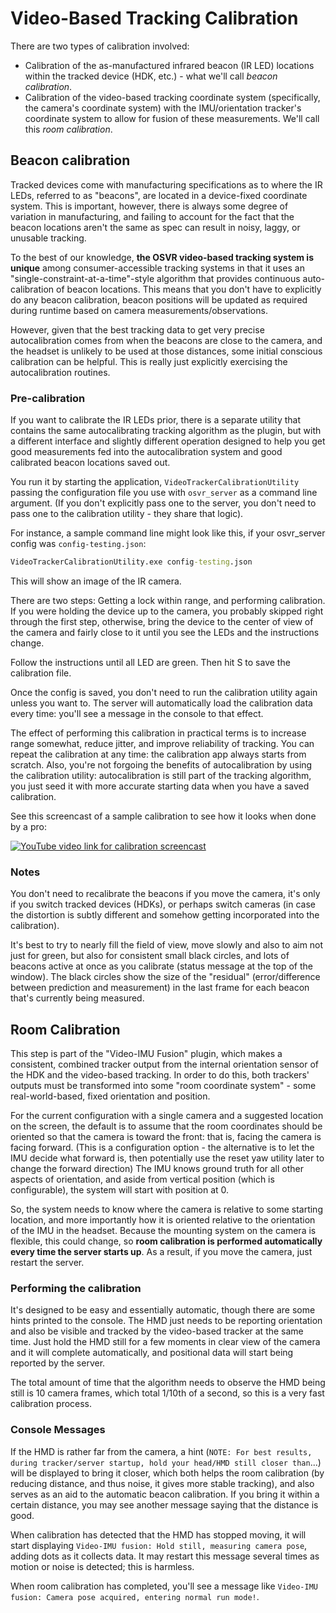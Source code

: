 # Video-Based Tracking Calibration

There are two types of calibration involved:

- Calibration of the as-manufactured infrared beacon (IR LED) locations within the tracked device (HDK, etc.) - what we'll call *beacon calibration*.
- Calibration of the video-based tracking coordinate system (specifically, the camera's coordinate system) with the IMU/orientation tracker's coordinate system to allow for fusion of these measurements. We'll call this *room calibration*.


## Beacon calibration

Tracked devices come with manufacturing specifications as to where the IR LEDs, referred to as "beacons", are located in a device-fixed coordinate system. This is important, however, there is always some degree of variation in manufacturing, and failing to account for the fact that the beacon locations aren't the same as spec can result in noisy, laggy, or unusable tracking.

To the best of our knowledge, **the OSVR video-based tracking system is unique** among consumer-accessible tracking systems in that it uses an "single-constraint-at-a-time"-style algorithm that provides continuous auto-calibration of beacon locations. This means that you don't have to explicitly do any beacon calibration, beacon positions will be updated as required during runtime based on camera measurements/observations.

However, given that the best tracking data to get very precise autocalibration comes from when the beacons are close to the camera, and the headset is unlikely to be used at those distances, some initial conscious calibration can be helpful. This is really just explicitly exercising the autocalibration routines.

### Pre-calibration
If you want to calibrate the IR LEDs prior, there is a separate utility that contains the same autocalibrating tracking algorithm as the plugin, but with a different interface and slightly different operation designed to help you get good measurements fed into the autocalibration system and good calibrated beacon locations saved out.

You run it by starting the application, `VideoTrackerCalibrationUtility` passing the configuration file you use with `osvr_server` as a command line argument. (If you don't explicitly pass one to the server, you don't need to pass one to the calibration utility - they share that logic).

For instance, a sample command line might look like this, if your osvr_server config was `config-testing.json`:

```cmd
VideoTrackerCalibrationUtility.exe config-testing.json
```

This will show an image of the IR camera.

There are two steps: Getting a lock within range, and performing calibration. If you were holding the device up to the camera, you probably skipped right through the first step, otherwise, bring the device to the center of view of the camera and fairly close to it until you see the LEDs and the instructions change.

Follow the instructions until all LED are green. Then hit S to save the calibration file.

Once the config is saved, you don't need to run the calibration utility again unless you want to. The server will automatically load the calibration data every time: you'll see a message in the console to that effect.

The effect of performing this calibration in practical terms is to increase range somewhat, reduce jitter, and improve reliability of tracking.  You can repeat the calibration at any time: the calibration app always starts from scratch. Also, you're not forgoing the benefits of autocalibration by using the calibration utility: autocalibration is still part of the tracking algorithm, you just seed it with more accurate starting data when you have a saved calibration.

See this screencast of a sample calibration to see how it looks when done by a pro:

[![YouTube video link for calibration screencast](https://img.youtube.com/vi/MObPn_U4IYg/0.jpg)](http://www.youtube.com/watch?v=MObPn_U4IYg)

### Notes
You don't need to recalibrate the beacons if you move the camera, it's only if you switch tracked devices (HDKs), or perhaps switch cameras (in case the distortion is subtly different and somehow getting incorporated into the calibration).

It's best to try to nearly fill the field of view, move slowly and also to aim not just for green, but also for consistent small black circles, and lots of beacons active at once as you calibrate (status message at the top of the window). The black circles show the size of the "residual" (error/difference between prediction and measurement) in the last frame for each beacon that's currently being measured.

## Room Calibration

This step is part of the "Video-IMU Fusion" plugin, which makes a consistent, combined tracker output from the internal orientation sensor of the HDK and the video-based tracking. In order to do this, both trackers' outputs must be transformed into some "room coordinate system" - some real-world-based, fixed orientation and position.

For the current configuration with a single camera and a suggested location on the screen, the default is to assume that the room coordinates should be oriented so that the camera is toward the front: that is, facing the camera is facing forward. (This is a configuration option - the alternative is to let the IMU decide what forward is, then potentially use the reset yaw utility later to change the forward direction)  The IMU knows ground truth for all other aspects of orientation, and aside from vertical position (which is configurable), the system will start with position at 0.

So, the system needs to know where the camera is relative to some starting location, and more importantly how it is oriented relative to the orientation of the IMU in the headset. Because the mounting system on the camera is flexible, this could change, so **room calibration is performed automatically every time the server starts up**. As a result, if you move the camera, just restart the server.

### Performing the calibration

It's designed to be easy and essentially automatic, though there are some hints printed to the console. The HMD just needs to be reporting orientation and also be visible and tracked by the video-based tracker at the same time. Just hold the HMD still for a few moments in clear view of the camera and it will complete automatically, and positional data will start being reported by the server.

The total amount of time that the algorithm needs to observe the HMD being still is 10 camera frames, which total 1/10th of a second, so this is a very fast calibration process.

### Console Messages
If the HMD is rather far from the camera, a hint (`NOTE: For best results, during tracker/server startup, hold your head/HMD still closer than`...) will be displayed to bring it closer, which both helps the room calibration (by reducing distance, and thus noise, it gives more stable tracking), and also serves as an aid to the automatic beacon calibration. If you bring it within a certain distance, you may see another message saying that the distance is good.

When calibration has detected that the HMD has stopped moving, it will start displaying `Video-IMU fusion: Hold still, measuring camera pose`, adding dots as it collects data. It may restart this message several times as motion or noise is detected; this is harmless.

When room calibration has completed, you'll see a message like `Video-IMU fusion: Camera pose acquired, entering normal run mode!`.